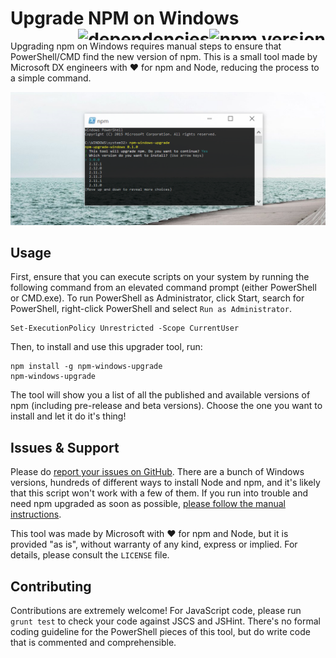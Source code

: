 # Upgrade NPM on Windows <a href="http://badge.fury.io/js/npm-windows-upgrade"><img src="https://badge.fury.io/js/npm-windows-upgrade.svg" alt="npm version" align="right" height="18"></a><img src="https://david-dm.org/felixrieseberg/npm-windows-upgrade.svg" alt="dependencies" align="right" height="18">
Upgrading npm on Windows requires manual steps to ensure that PowerShell/CMD find the new version of npm. This is a small tool made by Microsoft DX engineers with :heart: for npm and Node, reducing the process to a simple command.

![](https://raw.githubusercontent.com/felixrieseberg/npm-windows-upgrade/gh-pages/screenshot.png)

## Usage
First, ensure that you can execute scripts on your system by running the following command from an elevated command prompt (either PowerShell or CMD.exe). To run PowerShell as Administrator, click Start, search for PowerShell, right-click PowerShell and select `Run as Administrator`.

```
Set-ExecutionPolicy Unrestricted -Scope CurrentUser
```

Then, to install and use this upgrader tool, run:

```
npm install -g npm-windows-upgrade
npm-windows-upgrade
```

The tool will show you a list of all the published and available versions of npm (including pre-release and beta versions). Choose the one you want to install and let it do it's thing!

## Issues & Support
Please do [report your issues on GitHub](https://github.com/felixrieseberg/npm-windows-upgrade/issues). There are a bunch of Windows versions, hundreds of different ways to install Node and npm, and it's likely that this script won't work with a few of them. If you run into trouble and need npm upgraded as soon as possible, [please follow the manual instructions](https://github.com/npm/npm/wiki/Troubleshooting#upgrading-on-windows).

This tool was made by Microsoft with :heart: for npm and Node, but it is provided "as is", without warranty of any kind, express or
implied. For details, please consult the `LICENSE` file.

## Contributing
Contributions are extremely welcome! For JavaScript code, please run `grunt test` to check your code against JSCS and JSHint. There's no formal coding guideline for the PowerShell pieces of this tool, but do write code that is commented and comprehensible.